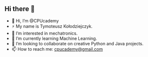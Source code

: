 ## Hi there 👋

- 👋 Hi, I’m @CPUcademy
- ⚡ My name is Tymoteusz Kołodziejczyk.
- 👀 I’m interested in mechatronics.
- 🌱 I’m currently learning Machine Learning.
- 💞️ I’m looking to collaborate on creative Python and Java projects.
- 📫 How to reach me: cpucademy@gmail.com
